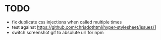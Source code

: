 # TODO

- fix duplicate css injections when called multiple times
- test against https://github.com/chrisdothtml/hyper-stylesheet/issues/1
- switch screenshot gif to absolute url for npm
